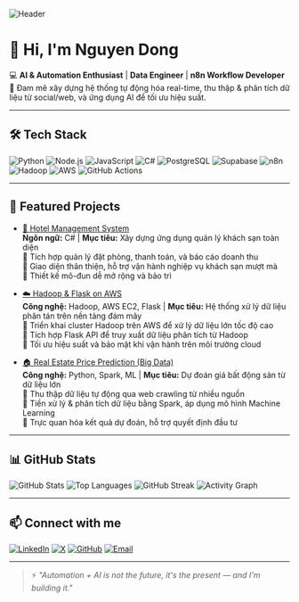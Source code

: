 <!-- Banner -->
![Header](https://i.imgur.com/Z5mTkvG.png) <!-- Thay link ảnh banner của bạn -->

# 👋 Hi, I'm Nguyen Dong

💻 **AI & Automation Enthusiast** | **Data Engineer** | **n8n Workflow Developer**  
🚀 Đam mê xây dựng hệ thống tự động hóa real-time, thu thập & phân tích dữ liệu từ social/web, và ứng dụng AI để tối ưu hiệu suất.

---

## 🛠 Tech Stack

![Python](https://img.shields.io/badge/Python-3776AB?logo=python&logoColor=white)
![Node.js](https://img.shields.io/badge/Node.js-339933?logo=node.js&logoColor=white)
![JavaScript](https://img.shields.io/badge/JavaScript-F7DF1E?logo=javascript&logoColor=black)
![C#](https://img.shields.io/badge/C%23-239120?logo=c-sharp&logoColor=white)
![PostgreSQL](https://img.shields.io/badge/PostgreSQL-336791?logo=postgresql&logoColor=white)
![Supabase](https://img.shields.io/badge/Supabase-3FCF8E?logo=supabase&logoColor=white)
![n8n](https://img.shields.io/badge/n8n-A020F0?logo=n8n&logoColor=white)
![Hadoop](https://img.shields.io/badge/Hadoop-66CCFF?logo=apache-hadoop&logoColor=black)
![AWS](https://img.shields.io/badge/AWS-232F3E?logo=amazon-aws&logoColor=white)
![GitHub Actions](https://img.shields.io/badge/GitHub%20Actions-2088FF?logo=github-actions&logoColor=white)

---

## 🌟 Featured Projects

- [🏨 Hotel Management System](https://github.com/ngodongnguyen/Hotel_Management_System)  
  **Ngôn ngữ:** C# | **Mục tiêu:** Xây dựng ứng dụng quản lý khách sạn toàn diện  
  🔹 Tích hợp quản lý đặt phòng, thanh toán, và báo cáo doanh thu  
  🔹 Giao diện thân thiện, hỗ trợ vận hành nghiệp vụ khách sạn mượt mà  
  🔹 Thiết kế mô-đun dễ mở rộng và bảo trì

- [☁️ Hadoop & Flask on AWS](https://github.com/ngodongnguyen/Hadoop-and-Flask-on-AWS)  
  **Công nghệ:** Hadoop, AWS EC2, Flask | **Mục tiêu:** Hệ thống xử lý dữ liệu phân tán trên nền tảng đám mây  
  🔹 Triển khai cluster Hadoop trên AWS để xử lý dữ liệu lớn tốc độ cao  
  🔹 Tích hợp Flask API để truy xuất dữ liệu phân tích từ Hadoop  
  🔹 Tối ưu hiệu suất và bảo mật khi vận hành trên môi trường cloud

- [🏠 Real Estate Price Prediction (Big Data)](https://github.com/ngodongnguyen/SIC_BigData_Real-Estate-Price-Prediction)  
  **Công nghệ:** Python, Spark, ML | **Mục tiêu:** Dự đoán giá bất động sản từ dữ liệu lớn  
  🔹 Thu thập dữ liệu tự động qua web crawling từ nhiều nguồn  
  🔹 Tiền xử lý & phân tích dữ liệu bằng Spark, áp dụng mô hình Machine Learning  
  🔹 Trực quan hóa kết quả dự đoán, hỗ trợ quyết định đầu tư

---

## 📊 GitHub Stats

![GitHub Stats](https://github-readme-stats.vercel.app/api?username=ngodongnguyen&show_icons=true&theme=radical)
![Top Languages](https://github-readme-stats.vercel.app/api/top-langs/?username=ngodongnguyen&layout=compact&theme=radical)
![GitHub Streak](https://github-readme-streak-stats.herokuapp.com?user=ngodongnguyen&theme=radical&hide_border=true)
![Activity Graph](https://github-readme-activity-graph.vercel.app/graph?username=ngodongnguyen&theme=react-dark)

---

## 📫 Connect with me

[![LinkedIn](https://img.shields.io/badge/LinkedIn-blue?logo=linkedin)](https://www.linkedin.com/in/nguyen38/)
[![X](https://img.shields.io/badge/Twitter-black?logo=x)](https://x.com/YOUR-HANDLE)
[![GitHub](https://img.shields.io/badge/GitHub-100000?logo=github&logoColor=white)](https://github.com/ngodongnguyen)
[![Email](https://img.shields.io/badge/Email-D14836?logo=gmail&logoColor=white)](mailto:your.email@example.com)

---

> ⚡ *"Automation + AI is not the future, it's the present — and I'm building it."*
